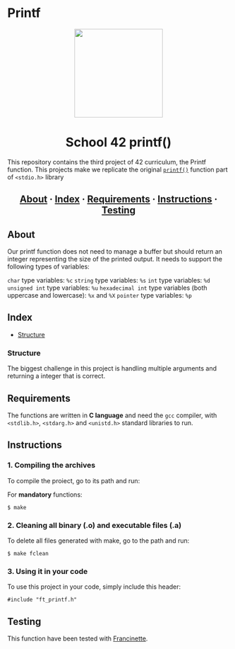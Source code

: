 # Printf

<div id="header" align="center">
  <img src="https://media2.giphy.com/media/v1.Y2lkPTc5MGI3NjExMGJiY2ZpcnVtZmtlMXRxY3VscXFwMjd4M29xN3h0eDcycnd4cG9pbyZlcD12MV9pbnRlcm5hbF9naWZfYnlfaWQmY3Q9Zw/l2JhwdnrGvfnoXrzi/giphy.webp" width="200"/>
</div>

<h1 align="center">School 42 printf()</h1>

This repository contains the third project of 42 curriculum, the Printf function. This projects make we replicate the original [`printf()`](https://es.wikipedia.org/wiki/Printf) function part of `<stdio.h>` library

<h2 align="center">
	<a href="#about">About</a>
	<span> · </span>
	<a href="#index">Index</a>
	<span> · </span>
	<a href="#requirements">Requirements</a>
	<span> · </span>
	<a href="#instructions">Instructions</a>
	<span> · </span>
	<a href="#testing">Testing</a>
</h2>

## About
Our printf function does not need to manage a buffer but should return an integer representing the size of the printed output. It needs to support the following types of variables:

`char` type variables: `%c`
`string` type variables: `%s`
`int` type variables: `%d`
`unsigned int` type variables: `%u`
`hexadecimal int` type variables (both uppercase and lowercase): `%x` and `%X`
`pointer` type variables: `%p`

 ## Index
- [Structure](#structure)

### Structure
The biggest challenge in this project is handling multiple arguments and returning a integer that is correct.

## Requirements
The functions are written in __C language__ and need the `gcc` compiler, with `<stdlib.h>`, `<stdarg.h>` and `<unistd.h>` standard libraries to run.

## Instructions

### 1. Compiling the archives

To compile the proiect, go to its path and run:

For __mandatory__ functions:
```
$ make
```
### 2. Cleaning all binary (.o) and executable files (.a)

To delete all files generated with make, go to the path and run:
```
$ make fclean
```

### 3. Using it in your code

To use this project in your code, simply include this header:
```
#include "ft_printf.h"
```

## Testing
This function have been tested with [Francinette](https://github.com/xicodomingues/francinette).
